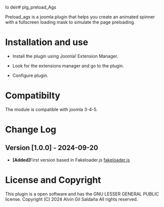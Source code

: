 lo deir# plg_preload_Ags 
 
Preload_ags is a joomla plugin that helps you create an animated spinner with a fullscreen loading mask to simulate the page preloading.

# Installation and use
<ul>
<li>Install the plugin using Joomla! Extension Manager.</li>
</ul>

<ul>
<li>Look for the extensions manager and go to the plugin.</li>
</ul>

<ul>
<li>Configure plugin.</li>
</ul>




# Compatibilty 

The module is compatible with joomla 3-4-5.

# Change Log

## Version [1.0.0] - 2024-09-20

<ul>
<li><b>[Added]</b>First version based in Fakeloader.js  <a href=http://joaopereirawd.github.io/fakeLoader.js/>fakeloader.js</a> 
</li>
</ul>


# License and Copyright

This plugin is a open software and has the GNU LESSER GENERAL PUBLIC license. Copyright (C) 2024 Alvin Gil Saldaña All rights reserved.




